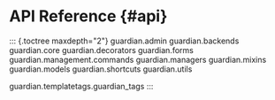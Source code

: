 # API Reference {#api}

::: {.toctree maxdepth="2"}
guardian.admin guardian.backends guardian.core guardian.decorators
guardian.forms guardian.management.commands guardian.managers
guardian.mixins guardian.models guardian.shortcuts guardian.utils

guardian.templatetags.guardian_tags
:::
